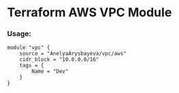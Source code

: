 # Terraform AWS VPC Module

### Usage:
```
module "vpc" {
    source = "AnelyaArysbayeva/vpc/aws"
    cidr_block = "10.0.0.0/16"
    tags = {
        Name = "Dev"
    }
}
```
  
  
